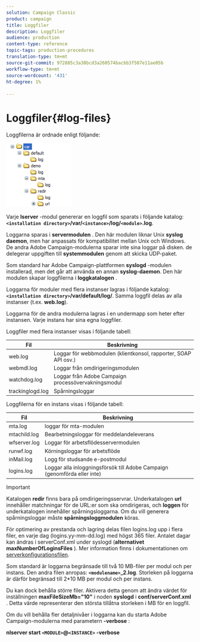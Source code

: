 ```yaml
---
solution: Campaign Classic
product: campaign
title: Loggfiler
description: Loggfiler
audience: production
content-type: reference
topic-tags: production-procedures
translation-type: tm+mt
source-git-commit: 972885c3a38bcd3a260574bacbb3f507e11ae05b
workflow-type: tm+mt
source-wordcount: '431'
ht-degree: 1%

---
```



# Loggfiler{#log-files}

Loggfilerna är ordnade enligt följande:

![](assets/d_ncs_directory.png)

Varje **lserver** -modul genererar en loggfil som sparats i följande katalog: **`<installation directory>`/var/`<instance>`/log/`<module>`.log**.

Loggarna sparas i **servermodulen** . Den här modulen liknar Unix **syslog daemon**, men har anpassats för kompatibilitet mellan Unix och Windows. De andra Adobe Campaign-modulerna sparar inte sina loggar på disken. de delegerar uppgiften till **systemmodulen** genom att skicka UDP-paket.

Som standard har Adobe Campaign-plattformen **syslogd** -modulen installerad, men det går att använda en annan **syslog-daemon**. Den här modulen skapar loggfilerna i **loggkatalogen** .

Loggarna för moduler med flera instanser lagras i följande katalog: **`<installation directory>`/var/default/log/**. Samma loggfil delas av alla instanser (t.ex. **web.log**).

Loggarna för de andra modulerna lagras i en undermapp som heter efter instansen. Varje instans har sina egna loggfiler.

Loggfiler med flera instanser visas i följande tabell:

| Fil | Beskrivning |
|---|---|
| web.log | Loggar för webbmodulen (klientkonsol, rapporter, SOAP API osv.) |
| webmdl.log | Loggar från omdirigeringsmodulen |
| watchdog.log | Loggar från Adobe Campaign processövervakningsmodul |
| trackinglogd.log | Spårningsloggar |

Loggfilerna för en instans visas i följande tabell:

| Fil | Beskrivning |
|---|---|
| mta.log | loggar för mta-modulen |
| mtachild.log | Bearbetningsloggar för meddelandeleverans |
| wfserver.log | Loggar för arbetsflödesservermodulen |
| runwf.log | Körningsloggar för arbetsflöde |
| inMail.log | Logg för studsande e-postmodul |
| logins.log | Loggar alla inloggningsförsök till Adobe Campaign (genomförda eller inte) |

>[!IMPORTANT]
>
>Katalogen **redir** finns bara på omdirigeringsservrar. Underkatalogen **url** innehåller matchningar för de URL:er som ska omdirigeras, och **loggen** för underkatalogen innehåller spårningsloggarna. Om du vill generera spårningsloggar måste **spårningsloggmodulen** köras.

För optimering av prestanda och lagring delas filen logins.log upp i flera filer, en varje dag (logins.yy-mm-dd.log) med högst 365 filer. Antalet dagar kan ändras i serverConf.xml under syslogd (**alternativet maxNumberOfLoginsFiles** ). Mer information finns i dokumentationen om [serverkonfigurationsfilen](../../installation/using/the-server-configuration-file.md#syslogd).

Som standard är loggarna begränsade till två 10 MB-filer per modul och per instans. Den andra filen anropas: **`<modulename>`_2.log**. Storleken på loggarna är därför begränsad till 2*10 MB per modul och per instans.

Du kan dock behålla större filer. Aktivera detta genom att ändra värdet för inställningen **maxFileSizeMb=&quot;10&quot;** i noden **syslogd** i **conf/serverConf.xml** . Detta värde representerar den största tillåtna storleken i MB för en loggfil.

Om du vill behålla fler detaljnivåer i loggarna kan du starta Adobe Campaign-modulerna med parametern **-verbose** :

**nlserver start `<MODULE>`@`<INSTANCE>` -verbose**
